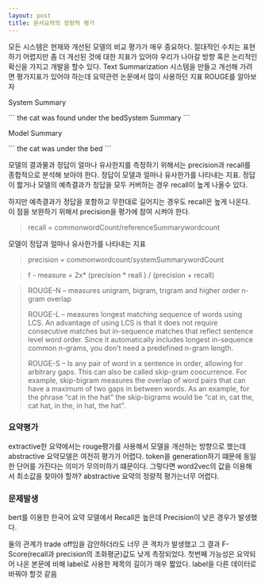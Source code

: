 ```yaml
---
layout: post
title: 문서요약의 정량적 평가
---
```


<p>모든 시스템은 현재와 개선된 모델의 비교 평가가 매우 중요하다. 절대적인 수치는 표현하기 어렵지만 좀 더 개선된 것에 대한 지표가 있어야 우리가 나아갈 방향 혹은 논리적인 확신을 가지고 개발을 할수 있다.
Text Summarization 시스템을 만들고 개선해 가려면 평가지표가 있어야 하는데 요약관련 논문에서 많이 사용하던 지표 ROUGE를 알아보자</p>

<p>System Summary</p>
```
the cat was found under the bedSystem Summary
```
<p>Model Summary</p>
```
the cat was under the bed
```

<p>모델의 결과물과 정답이 얼마나 유사한지를 측정하기 위해서는 precision과 recall를 종합적으로 분석해 보아야 한다.
정답이 모델과 얼마나 유사한가를 나타내는 지표. 정답이 짧거나 모델의 예측결과가 정답을 모두 커버하는 경우 recall이 높게 나올수 있다. </p>
<p>하지만 예측결과가 정답을 포함하고 무한대로 길어지는 경우도 recall은 높게 나온다. 이 점을 보완하기 위해서 precision을 평가에 참여 시켜야 한다.</p>

<blockquote class="blockquote">
recall = commonwordCount/referenceSummarywordcount
</blockquote>

<p>모델이 정답과 얼마나 유사한가를 나타내는 지표</p>

<blockquote class="blockquote">
precision = commonwordcount/systemSummarywordCount
</blockquote>

<blockquote class="blockquote">
f - measure = 2x* (precision * reall ) / (precision + recall)
</blockquote>

<blockquote class="blockquote">
<p>ROUGE-N – measures unigram, bigram, trigram and higher order n-gram overlap</p>
<p>ROUGE-L – measures longest matching sequence of words using LCS. An advantage of using LCS is that it does not require consecutive matches but in-sequence matches that reflect sentence level word order. Since it automatically includes longest in-sequence common n-grams, you don’t need a predefined n-gram length.</p>
<p>ROUGE-S – Is any pair of word in a sentence in order, allowing for arbitrary gaps. This can also be called skip-gram coocurrence. For example, skip-bigram measures the overlap of word pairs that can have a maximum of two gaps in between words. As an example, for the phrase “cat in the hat” the skip-bigrams would be “cat in, cat the, cat hat, in the, in hat, the hat”.</p>
</blockquote>

### 요약평가
<p>extractive한 요약에서는 rouge평가를 사용해서 모델을 개선하는 방향으로 했는데 abstractive 요약모델은 여전히 평가가 어렵다. token을 generation하기 떄문에 동일한 단어를 가진다는 의미가 무의미하기 떄문이다. 그렇다면 word2vec의 값을 이용해서 최소값을 찾아야 할까? abstractive 요약의 정량적 평가는너무 어렵다.
</p>

### 문제발생
<p>bert를 이용한 한국어 요약 모델에서 Recall은 높은데 Precision이 낮은 경우가 발생했다.</p>
<p>둘의 관계가 trade off임을 감안하더라도 너무 큰 격차가 발생했고 그 결과 F-Score(recall과 precision의 조화평균)값도 낮게 측정되었다. 첫번째 가능성은 요약되어 나온 본문에 비해 label로 사용한 제목의 길이가 매우 짧았다. label을 다른 데이터로 바꿔야 할것 같음
</p>